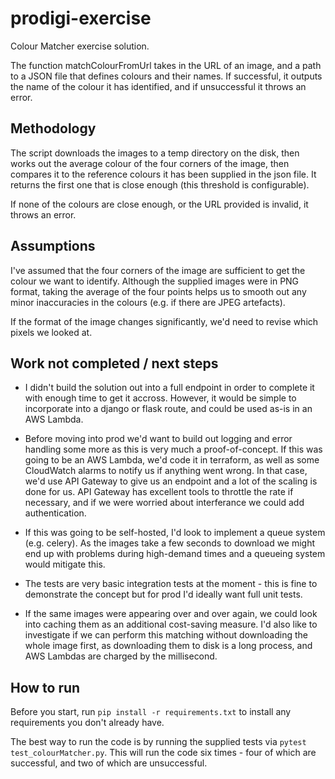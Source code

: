 # prodigi-exercise

Colour Matcher exercise solution.

The function matchColourFromUrl takes in the URL of an image, and a path to a JSON file that defines colours and their names.
If successful, it outputs the name of the colour it has identified, and if unsuccessful it throws an error.

## Methodology
The script downloads the images to a temp directory on the disk, then works out the average colour of the four corners of the 
image, then compares it to the reference colours it has been supplied in the json file. It returns the first one that is 
close enough (this threshold is configurable).

If none of the colours are close enough, or the URL provided is invalid, it throws an error.

## Assumptions

I've assumed that the four corners of the image are sufficient to get the colour we want to identify. 
Although the supplied images were in PNG format, taking the average of the four points helps us to smooth out any minor inaccuracies 
in the colours (e.g. if there are JPEG artefacts). 

If the format of the image changes significantly, we'd need to revise which pixels we looked at.

## Work not completed / next steps

* I didn't build the solution out into a full endpoint in order to complete it with enough time to get it accross. However, it would be 
simple to incorporate into a django or flask route, and could be used as-is in an AWS Lambda. 

* Before moving into prod we'd want to build out logging and error handling some more as this is very much a proof-of-concept. If this was going to be an AWS Lambda, we'd code it
in terraform, as well as some CloudWatch alarms to notify us if anything went wrong. In that case, we'd use API Gateway to give 
us an endpoint and a lot of the scaling is done for us. API Gateway has excellent tools to throttle the rate if necessary, and if we were worried about interferance we could add authentication.

* If this was going to be self-hosted, I'd look to implement a queue system (e.g. celery). As the images take a few 
seconds to download we might end up with problems during high-demand times and a queueing system would mitigate this.

* The tests are very basic integration tests at the moment - this is fine to demonstrate the concept but for prod I'd ideally want full
unit tests.

* If the same images were appearing over and over again, we could look into caching them as an additional cost-saving measure. I'd
also like to investigate if we can perform this matching without downloading the whole image first, as downloading them to disk is a long process, and AWS Lambdas are charged by the millisecond.

## How to run

Before you start, run `pip install -r requirements.txt` to install any requirements you don't already have.

The best way to run the code is by running the supplied tests via `pytest test_colourMatcher.py`. This will run the code six
times - four of which are successful, and two of which are unsuccessful. 